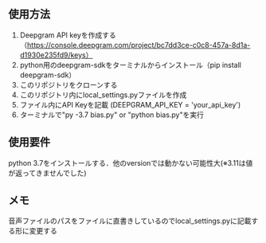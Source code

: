 ## 使用方法
1. Deepgram API keyを作成する（https://console.deepgram.com/project/bc7dd3ce-c0c8-457a-8d1a-d1930e235fd9/keys）
2. python用のdeepgram-sdkをターミナルからインストール（pip install deepgram-sdk）
3. このリポジトリをクローンする
4. このリポジトリ内にlocal_settings.pyファイルを作成
5. ファイル内にAPI Keyを記載 (DEEPGRAM_API_KEY = 'your_api_key')
6. ターミナルで"py -3.7 bias.py" or "python bias.py"を実行

## 使用要件
python 3.7をインストールする．他のversionでは動かない可能性大(※3.11は値が返ってきませんでした)

## メモ
音声ファイルのパスをファイルに直書きしているのでlocal_settings.pyに記載する形に変更する

